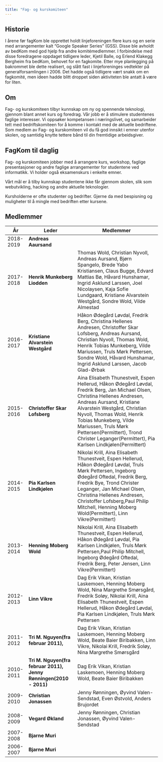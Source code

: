 ```yaml
---
title: "Fag- og kurskomiteen"
---
```


Historie
--------

I årene før fagKom ble opprettet holdt linjeforeningen flere kurs og en
serie med arrangementer kalt “Google Speaker Series” (GSS). Disse ble
avholdt av bedKom med god hjelp fra andre komitémedlemmer. I forbindelse
med disse foredragene oppdaget tidligere leder, Kjetil Balle, og Erlend
Klakegg Bergheim fra bedKom, behovet for en fagkomite. Etter mye
planlegging på bakrommet ble dette realisert, og slått fast i
linjeforeninges vedtekter på generalforsamlingen i 2006. Det hadde også
tidligere vært snakk om en fagkomité, men ideen hadde blitt droppet
siden aktiviteten ble antatt å være for liten.

Om
-----

Fag- og kurskomiteen tilbyr kunnskap om ny og spennende teknologi,
gjennom blant annet kurs og foredrag. Vår jobb er å stimulere
studentenes faglige interesser. Vi oppsøker kompetansen i næringslivet,
og samarbeider tett med bedriftskomiteen for å komme i kontakt med de
aktuelle bedriftene. Som medlem av Fag- og kurskomiteen vil du få god
innsikt i emner utenfor skolen, og samtidig knytte tettere bånd til din
fremtidige arbeidsgiver.

FagKom til daglig
-----------------

Fag- og kurskomiteen jobber med å arrangere kurs, workshop, faglige
presentasjoner og andre faglige arrangementer for studentene ved
informatikk. Vi holder også eksamenskurs i enkelte emner.

Vårt mål er å tilby kunnskap studentene ikke får gjennom skolen, slik som
webutvikling, hacking og andre aktuelle teknologier.

Kursholderne er ofte studenter og bedrifter. Gjerne da med bespisning og
muligheter til å mingle med bedriften etter kursene.

Medlemmer
---------

|År|Leder| Medlemmer |
|----|---| -------- |
|2018-2019|**Andreas Aaursand**||
|2017-2018|**Henrik Munkeberg Liodden**|Thomas Wold, Christian Nyvoll, Andreas Aursand, Bjørn Spangelo, Brede Yabo Kristiansen, Claus Bugge, Edvard Mattias Bø, Håvard Hunshamar, Ingrid Asklund Larssen, Joel Nicolaysen, Kaja Sofie Lundgaard, Kristiane Alvarstein Westgård, Sondre Wold, Vilde Almestad|
|2016-2017|**Kristiane Alvarstein Westgård**|Håkon Ødegård Løvdal, Fredrik Berg, Christina Hellenes Andresen, Christoffer Skar Lofsberg, Andreas Aursand, Christian Nyvoll, Thomas Wold, Henrik Tobias Munkeberg, Vilde Mariussen, Truls Mørk Pettersen, Sondre Wold, Håvard Hunshamar, Ingrid Asklund Larssen, Jacob Glad-Ørbak|
|2015-2016|**Christoffer Skar Lofsberg**|Aina Elisabeth Thunestveit, Espen Hellerud, Håkon Ødegård Løvdal, Fredrik Berg, Jan Michael Olsen, Christina Hellenes Andresen, Andreas Aursand, Kristiane Alvarstein Westgård, Christian Nyvoll, Thomas Wold, Henrik Tobias Munkeberg, Vilde Mariussen, Truls Mørk Pettersen(Permittert), Trond Christer Leganger(Permittert), Pia Karlsen Lindkjølen(Permittert)|
|2014-2015|**Pia Karlsen Lindkjølen**|Nikolai Krill, Aina Elisabeth Thunestveit, Espen Hellerud, Håkon Ødegård Løvdal, Truls Mørk Pettersen, Ingeborg Ødegård Oftedal, Fredrik Berg, Fredrik Bye, Trond Christer Leganger, Jan Michael Olsen, Christina Hellenes Andresen, Christoffer Lofsberg,Paul Philip Mitchell, Henning Moberg Wold(Permittert), Linn Vikre(Permittert)|
|2013-2014|**Henning Moberg Wold**|Nikolai Krill, Aina Elisabeth Thunestveit, Espen Hellerud, Håkon Ødegård Løvdal, Pia Karlsen Lindkjølen, Truls Mørk Pettersen,Paul Philip Mitchell, Ingeborg Ødegård Oftedal, Fredrik Berg, Peter Jensen, Linn Vikre(Permittert)|  
|2012-2013|**Linn Vikre**| Dag Erik Vikan, Kristian Laskemoen, Henning Moberg Wold, Nina Margrethe Smørsgård, Fredrik Soløy, Nikolai Krill, Aina Elisabeth Thunestveit, Espen Hellerud, Håkon Ødegård Løvdal, Pia Karlsen Lindkjølen, Truls Mørk Pettersen|  
|2011-2012|**Tri M. Nguyen(fra februar 2011),**|Dag Erik Vikan, Kristian Laskemoen, Henning Moberg Wold, Beate Baier Biribakken, Linn Vikre, Nikolai Krill, Fredrik Soløy, Nina Margrethe Smørsgård|  
|2010-2011|**Tri M. Nguyen(fra februar 2011), Jenny Rønningen(2010 - 2011)**|Dag Erik Vikan, Kristian Laskemoen, Henning Moberg Wold, Beate Baier Biribakken|  
|2009-2010|**Christian Jonassen**|Jenny Rønningen, Øyvind Valen-Sendstad, Even Østvold, Anders Brujordet|  
|2008-2009|**Vegard Økland**| Jenny Rønningen, Christian Jonassen, Øyvind Valen-Sendstad|  
|2007-2008|**Bjarne Muri**|  
|2006-2007|**Bjarne Muri**|